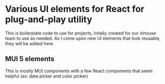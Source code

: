 # Various UI elements for React for plug-and-play utility

This is boilerplate code to use for projects, initally created for our inhouse team to use as needed. As I come upon new UI elements that look reusable, they will be added here.

## MUI 5 elements

This is mostly MUI components with a few React components that seem helpful (ex: date picker and color picker)
